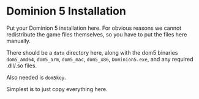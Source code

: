 # Dominion 5 Installation

Put your Dominion 5 installation here. For obvious reasons we cannot redistribute the game files themselves, so you have to put the files here manually.

There should be a `data` directory here, along with the dom5 binaries `dom5_amd64`, `dom5_arm`, `dom5_mac`, `dom5_x86`, `Dominion5.exe`, and any required .dll/.so files.

Also needed is `dom5key`.

Simplest is to just copy everything here.